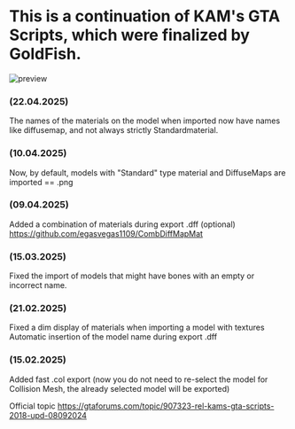 # This is a continuation of KAM's GTA Scripts, which were finalized by GoldFish.
![preview](https://github.com/user-attachments/assets/eb231e9e-6c91-461f-a9fa-caccdffc6010)

### (22.04.2025)

The names of the materials on the model when imported now have names like diffusemap, and not always strictly Standardmaterial.

### (10.04.2025)

Now, by default, models with "Standard" type material and DiffuseMaps are imported == .png

### (09.04.2025)

Added a combination of materials during export .dff (optional)
https://github.com/egasvegas1109/CombDiffMapMat

### (15.03.2025)

Fixed the import of models that might have bones with an empty or incorrect name.

### (21.02.2025)

Fixed a dim display of materials when importing a model with textures
Automatic insertion of the model name during export .dff

### (15.02.2025)

Added fast .col export (now you do not need to re-select the model for Collision Mesh, the already selected model will be exported)

Official topic https://gtaforums.com/topic/907323-rel-kams-gta-scripts-2018-upd-08092024


